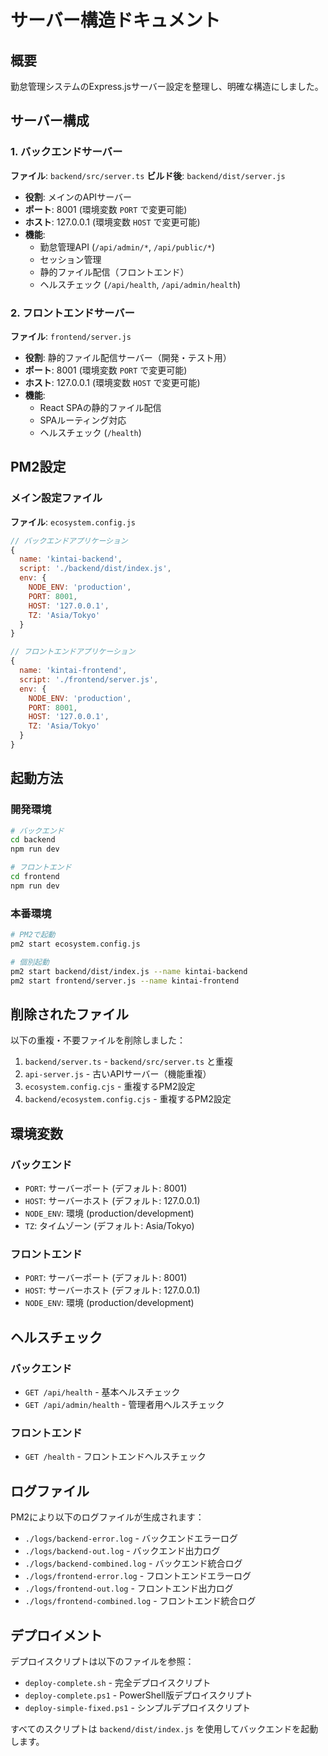 # サーバー構造ドキュメント

## 概要
勤怠管理システムのExpress.jsサーバー設定を整理し、明確な構造にしました。

## サーバー構成

### 1. バックエンドサーバー
**ファイル**: `backend/src/server.ts`
**ビルド後**: `backend/dist/server.js`

- **役割**: メインのAPIサーバー
- **ポート**: 8001 (環境変数 `PORT` で変更可能)
- **ホスト**: 127.0.0.1 (環境変数 `HOST` で変更可能)
- **機能**:
  - 勤怠管理API (`/api/admin/*`, `/api/public/*`)
  - セッション管理
  - 静的ファイル配信（フロントエンド）
  - ヘルスチェック (`/api/health`, `/api/admin/health`)

### 2. フロントエンドサーバー
**ファイル**: `frontend/server.js`

- **役割**: 静的ファイル配信サーバー（開発・テスト用）
- **ポート**: 8001 (環境変数 `PORT` で変更可能)
- **ホスト**: 127.0.0.1 (環境変数 `HOST` で変更可能)
- **機能**:
  - React SPAの静的ファイル配信
  - SPAルーティング対応
  - ヘルスチェック (`/health`)

## PM2設定

### メイン設定ファイル
**ファイル**: `ecosystem.config.js`

```javascript
// バックエンドアプリケーション
{
  name: 'kintai-backend',
  script: './backend/dist/index.js',
  env: {
    NODE_ENV: 'production',
    PORT: 8001,
    HOST: '127.0.0.1',
    TZ: 'Asia/Tokyo'
  }
}

// フロントエンドアプリケーション
{
  name: 'kintai-frontend',
  script: './frontend/server.js',
  env: {
    NODE_ENV: 'production',
    PORT: 8001,
    HOST: '127.0.0.1',
    TZ: 'Asia/Tokyo'
  }
}
```

## 起動方法

### 開発環境
```bash
# バックエンド
cd backend
npm run dev

# フロントエンド
cd frontend
npm run dev
```

### 本番環境
```bash
# PM2で起動
pm2 start ecosystem.config.js

# 個別起動
pm2 start backend/dist/index.js --name kintai-backend
pm2 start frontend/server.js --name kintai-frontend
```

## 削除されたファイル

以下の重複・不要ファイルを削除しました：

1. `backend/server.ts` - `backend/src/server.ts` と重複
2. `api-server.js` - 古いAPIサーバー（機能重複）
3. `ecosystem.config.cjs` - 重複するPM2設定
4. `backend/ecosystem.config.cjs` - 重複するPM2設定

## 環境変数

### バックエンド
- `PORT`: サーバーポート (デフォルト: 8001)
- `HOST`: サーバーホスト (デフォルト: 127.0.0.1)
- `NODE_ENV`: 環境 (production/development)
- `TZ`: タイムゾーン (デフォルト: Asia/Tokyo)

### フロントエンド
- `PORT`: サーバーポート (デフォルト: 8001)
- `HOST`: サーバーホスト (デフォルト: 127.0.0.1)
- `NODE_ENV`: 環境 (production/development)

## ヘルスチェック

### バックエンド
- `GET /api/health` - 基本ヘルスチェック
- `GET /api/admin/health` - 管理者用ヘルスチェック

### フロントエンド
- `GET /health` - フロントエンドヘルスチェック

## ログファイル

PM2により以下のログファイルが生成されます：

- `./logs/backend-error.log` - バックエンドエラーログ
- `./logs/backend-out.log` - バックエンド出力ログ
- `./logs/backend-combined.log` - バックエンド統合ログ
- `./logs/frontend-error.log` - フロントエンドエラーログ
- `./logs/frontend-out.log` - フロントエンド出力ログ
- `./logs/frontend-combined.log` - フロントエンド統合ログ

## デプロイメント

デプロイスクリプトは以下のファイルを参照：
- `deploy-complete.sh` - 完全デプロイスクリプト
- `deploy-complete.ps1` - PowerShell版デプロイスクリプト
- `deploy-simple-fixed.ps1` - シンプルデプロイスクリプト

すべてのスクリプトは `backend/dist/index.js` を使用してバックエンドを起動します。
